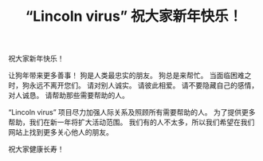 ﻿---
layout: post

title: “Lincoln virus” 祝大家新年快乐！
meta: 祝大家健康长寿！
cover_img: 2017.12.15/Lincoln_virus_Happy_New_Year_2018.png
cover_fit: contain

category: news

lang: cn
ref: Lincoln_virus_Happy_New_Year_2018
---

祝大家新年快乐！

让狗年带来更多善事！
狗是人类最忠实的朋友。
狗总是来帮忙。
当面临困难之时，狗永远不离开您们。
请对别人诚实。
请彼此相爱。
请不要隐藏自己的感情，对人诚恳。
请帮助那些需要帮助的人。

“Lincoln virus” 项目尽力加强人际关系及照顾所有需要帮助的人。
为了提供更多帮助，我们在新一年将扩大活动范围。
我们有的人不太多，所以我们希望在我们网站上找到更多关心他人的朋友。

祝大家健康长寿！
